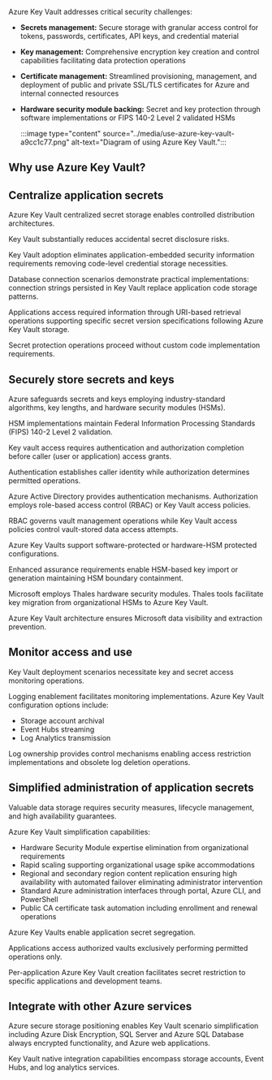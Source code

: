 Azure Key Vault addresses critical security challenges:

- **Secrets management:** Secure storage with granular access control for tokens, passwords, certificates, API keys, and credential material
- **Key management:** Comprehensive encryption key creation and control capabilities facilitating data protection operations
- **Certificate management:** Streamlined provisioning, management, and deployment of public and private SSL/TLS certificates for Azure and internal connected resources
- **Hardware security module backing:** Secret and key protection through software implementations or FIPS 140-2 Level 2 validated HSMs

  :::image type="content" source="../media/use-azure-key-vault-a9cc1c77.png" alt-text="Diagram of using Azure Key Vault.":::

## Why use Azure Key Vault?

## Centralize application secrets

Azure Key Vault centralized secret storage enables controlled distribution architectures.

Key Vault substantially reduces accidental secret disclosure risks.

Key Vault adoption eliminates application-embedded security information requirements removing code-level credential storage necessities.

Database connection scenarios demonstrate practical implementations: connection strings persisted in Key Vault replace application code storage patterns.

Applications access required information through URI-based retrieval operations supporting specific secret version specifications following Azure Key Vault storage.

Secret protection operations proceed without custom code implementation requirements.

## Securely store secrets and keys

Azure safeguards secrets and keys employing industry-standard algorithms, key lengths, and hardware security modules (HSMs).

HSM implementations maintain Federal Information Processing Standards (FIPS) 140-2 Level 2 validation.

Key vault access requires authentication and authorization completion before caller (user or application) access grants.

Authentication establishes caller identity while authorization determines permitted operations.

Azure Active Directory provides authentication mechanisms. Authorization employs role-based access control (RBAC) or Key Vault access policies.

RBAC governs vault management operations while Key Vault access policies control vault-stored data access attempts.

Azure Key Vaults support software-protected or hardware-HSM protected configurations.

Enhanced assurance requirements enable HSM-based key import or generation maintaining HSM boundary containment.

Microsoft employs Thales hardware security modules. Thales tools facilitate key migration from organizational HSMs to Azure Key Vault.

Azure Key Vault architecture ensures Microsoft data visibility and extraction prevention.

## Monitor access and use

Key Vault deployment scenarios necessitate key and secret access monitoring operations.

Logging enablement facilitates monitoring implementations. Azure Key Vault configuration options include:

- Storage account archival
- Event Hubs streaming
- Log Analytics transmission

Log ownership provides control mechanisms enabling access restriction implementations and obsolete log deletion operations.

## Simplified administration of application secrets

Valuable data storage requires security measures, lifecycle management, and high availability guarantees.

Azure Key Vault simplification capabilities:

- Hardware Security Module expertise elimination from organizational requirements
- Rapid scaling supporting organizational usage spike accommodations
- Regional and secondary region content replication ensuring high availability with automated failover eliminating administrator intervention
- Standard Azure administration interfaces through portal, Azure CLI, and PowerShell
- Public CA certificate task automation including enrollment and renewal operations

Azure Key Vaults enable application secret segregation.

Applications access authorized vaults exclusively performing permitted operations only.

Per-application Azure Key Vault creation facilitates secret restriction to specific applications and development teams.

## Integrate with other Azure services

Azure secure storage positioning enables Key Vault scenario simplification including Azure Disk Encryption, SQL Server and Azure SQL Database always encrypted functionality, and Azure web applications.

Key Vault native integration capabilities encompass storage accounts, Event Hubs, and log analytics services.
